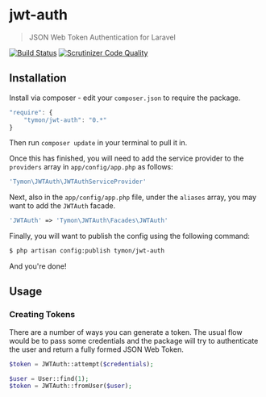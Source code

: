 # jwt-auth

> JSON Web Token Authentication for Laravel

[![Build Status](http://img.shields.io/travis/tymondesigns/jwt-auth.svg?style=flat-square)](https://travis-ci.org/tymondesigns/jwt-auth)
[![Scrutinizer Code Quality](http://img.shields.io/scrutinizer/g/tymondesigns/jwt-auth.svg?style=flat-square)](https://scrutinizer-ci.com/g/tymondesigns/jwt-auth/?branch=master)

## Installation

Install via composer - edit your `composer.json` to require the package.

```js
"require": {
    "tymon/jwt-auth": "0.*"
}
```

Then run `composer update` in your terminal to pull it in.

Once this has finished, you will need to add the service provider to the `providers` array in `app/config/app.php` as follows:

```php
'Tymon\JWTAuth\JWTAuthServiceProvider'
```

Next, also in the `app/config/app.php` file, under the `aliases` array, you may want to add the `JWTAuth` facade.

```php
'JWTAuth' => 'Tymon\JWTAuth\Facades\JWTAuth'
```

Finally, you will want to publish the config using the following command:

```bash
$ php artisan config:publish tymon/jwt-auth
```

And you're done!

## Usage

### Creating Tokens

There are a number of ways you can generate a token. The usual flow would be to pass some credentials and the package will try to authenticate the user and return a fully formed JSON Web Token.

```php
$token = JWTAuth::attempt($credentials);
```

```php
$user = User::find(1);
$token = JWTAuth::fromUser($user);
```
